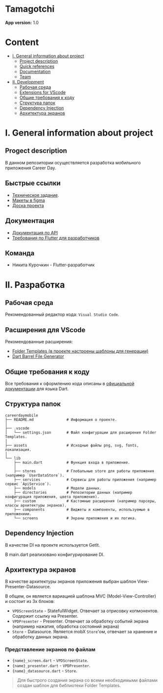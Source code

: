 # Tamagotchi

**App version:** 1.0

# Content

- [I. General information about project](#i-general-information-about-project)
  * [Project description](#project-description)
  * [Quick references](#quick-references)
  * [Documentation](#quick-references)
  * [Team](#quick-references)
- [II. Development](#ii-development)
  * [Рабочая среда](#рабочая-среда)
  * [Extensions for VScode](#расширения-для-vscode)
  * [Общие требования к коду](#общие-требования-к-коду)
  * [Структура папок](#общие-требования-к-коду)
  * [Dependency Injection](#dependency-injection)
  * [Архитектура экранов](#общие-требования-к-коду)

# I. General information about project

## Progect description

В данном репозитории осуществляется разработка мобильного приложения Career Day.

## Быстрые ссылки

- [Техническое задание](https://docs.google.com/document/d/1kZFMwY73FMGItWTOMbnf_g20YxHOcurEMj8vUvdSTp0/edit).
- [Макеты в figma](https://www.figma.com/file/810qudOGDUiOR0eeS8sdMf/Sunmait-Career-Day?node-id=0%3A1)
- [Доска проекта](https://trello.com/b/mMTGtLow/flutter-career-day)

## Документация

- [Документация по API](https://sunmait-career-day-be.herokuapp.com/api/v1/api-docs/)
- [Требования по Flutter для разработчиков](https://dart.dev/guides/language/effective-dart/style)

## Команда

- Никита Курочкин - Flutter-разработчик

# II. Разработка

## Рабочая среда

Рекомендованный редактор кода: `Visual Studio Code`.

## Расширения для VScode

Рекомендованные расширения:

- [Folder Templates (в проекте настроены шаблоны для генерации)](https://marketplace.visualstudio.com/items?itemName=Huuums.vscode-fast-folder-structure)
- [Dart Barrel File Generator](https://marketplace.visualstudio.com/items?itemName=miquelddg.dart-barrel-file-generator)

## Общие требования к коду

Все требования к оформлению кода описаны в [официальной документации](https://dart.dev/guides/language/effective-dart/style) для языка Dart.

## Структура папок

    careerdaymobile
    ├── README.md               # Информация о проекте.
    │
    ├── .vscode                 
    │   └── settings.json       # Файл конфигурации для расширения Folder Templates.
    │
    ├── assets                  # Исходные файлы png, svg, fonts, локализация.
    │
    └── lib                    
        ├── main.dart           # Функция входа в приложение.
        │
        ├── stores              # Глобальные store для работы приложения (например `UserDataStore`).
        ├── services            # Сервисы для работы приложения (например сервис `ApiService`).
        ├── models              # Модели данных.
        ├── directories         # Репозитории данных (например конфигурация приложения, цвета приложения).
        ├── custom              # Кастомные расширения (например парсеры, классы архитектуры экранов).
        ├── components          # Виджеты и компоненты, используемые в приложениии.
        └── screens             # Экраны приложения и их логика.

## Dependency Injection

В качестве DI на проекте используется GetIt.

В main.dart реализовано конфигурирование DI.

## Архитектура экранов

В качестве архитектуры экранов приложения выбран шаблон View-Presenter-Datasource.

В общем, он является вариацией шаблона MVC (Model-View-Controller) и состоит из 3х блоков:

- `VPDScreenState` - StatefulWidget. Отвечает за отрисовку копмонентов. Содержит ссылку на Presenter.
- `VPDPresenter` - Presenter. Отвечает за обработку событий экрана (например нажатия, обработка состояний экрана)
- `Store` - Datasource. Является mobX `Store`'ом, отвечает за хранение и обработку данных экрана.

### Представление экранов по файлам

- `{name}_screen.dart` - `VPDScreenState`.
- `{name}_presenter.dart` - `VPDPresenter`.
- `{name}_datasource.dart` - `Store`.

> Для быстрого создания экрана со всеми необходимыми файлами создан шаблон для библиотеки Folder Templates.


